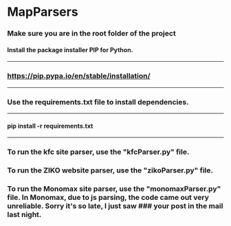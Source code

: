 # MapParsers
### Make sure you are in the root folder of the project<br>
#### Install the package installer PIP for Python.
***
### https://pip.pypa.io/en/stable/installation/
***
### Use the requirements.txt file to install dependencies.
---
#### pip install -r requirements.txt
---
### To run the kfc site parser, use the "kfcParser.py" file.

### To run the ZIKO website parser, use the "zikoParser.py" file.
### To run the Monomax site parser, use the "monomaxParser.py" file. In Monomax, due to js parsing, the code came out very unreliable. Sorry it's so late, I just saw ### your post in the mail last night.

